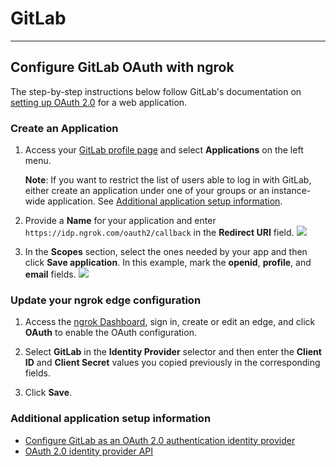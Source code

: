 # GitLab
-------------

## Configure GitLab OAuth with ngrok

The step-by-step instructions below follow GitLab's documentation on [setting up OAuth 2.0](https://docs.gitlab.com/ee/integration/oauth_provider.html) for a web application.

### Create an Application

1.  Access your [GitLab profile page](https://gitlab.com/-/profile) and select **Applications** on the left menu.

    **Note**: If you want to restrict the list of users able to log in with GitLab, either create an application under one of your groups or an instance-wide application. See [Additional application setup information](#additional-application-setup-information).

2. Provide a **Name** for your application and enter `https://idp.ngrok.com/oauth2/callback` in the **Redirect URI** field.
[![](/img/howto/oauth/1-gitlab-register.png)](/img/howto/oauth/1-gitlab-register.png)

3. In the **Scopes** section, select the ones needed by your app and then click **Save application**. In this example, mark the **openid**, **profile**, and **email** fields.
[![](/img/howto/oauth/2-gitlab-scopes.png)](/img/howto/oauth/2-gitlab-scopes.png)


### Update your ngrok edge configuration

1. Access the [ngrok Dashboard](https://dashboard.ngrok.com/), sign in, create or edit an edge, and click **OAuth** to enable the OAuth configuration.

2. Select **GitLab** in the **Identity Provider** selector and then enter the **Client ID** and **Client Secret** values you copied previously in the corresponding fields.

3. Click **Save**.

### Additional application setup information

*   [Configure GitLab as an OAuth 2.0 authentication identity provider](https://docs.gitlab.com/ee/integration/oauth_provider.html)
*   [OAuth 2.0 identity provider API](https://docs.gitlab.com/ee/api/oauth2.html)
